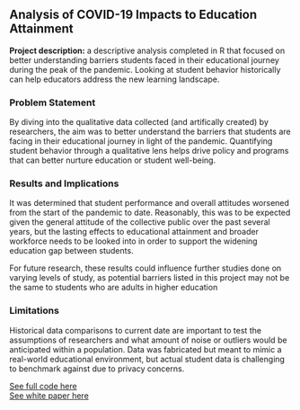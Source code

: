 ## Analysis of COVID-19 Impacts to Education Attainment

**Project description:** a descriptive analysis completed in R that focused on better understanding barriers students faced in their educational journey during the peak of the pandemic. Looking at student behavior historically can help educators address the new learning landscape.

### Problem Statement

By diving into the qualitative data collected (and artifically created) by researchers, the aim was to better understand the barriers that students are facing in their educational journey in light of the pandemic. Quantifying student behavior through a qualitative lens helps drive policy and programs that can better nurture education or student well-being.

### Results and Implications

It was determined that student performance and overall attitudes worsened from the start of the pandemic to date. Reasonably, this was to be expected given the general attitude of the collective public over the past several years, but the lasting effects to educational attainment and broader workforce needs to be looked into in order to support the widening education gap between students.

For future research, these results could influence further studies done on varying levels of study, as potential barriers listed in this project may not be the same to students who are adults in higher education

### Limitations
Historical data comparisons to current date are important to test the assumptions of researchers and what amount of noise or outliers would be anticipated within a population. Data was fabricated but meant to mimic a real-world educational environment, but actual student data is challenging to benchmark against due to privacy concerns. 


[See full code here](https://github.com/aszimmer/aszimmer.github.io/blob/master/Project01/Project01.RMD)    <br>
[See white paper here](https://github.com/aszimmer/aszimmer.github.io/blob/master/Project01/Project01.pdf)


